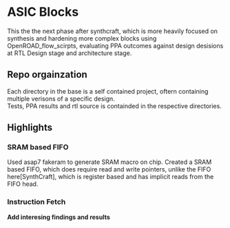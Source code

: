 # ASIC Blocks

This the the next phase after synthcraft, which is more heavily focused on synthesis and hardening more complex blocks using OpenROAD_flow_scirpts, evaluating PPA outcomes against design desisions at RTL Design stage and architecture stage.

## Repo orgainzation

Each directory in the base is a self contained project, oftern containing multiple verisons of a specific design.  
Tests, PPA results and rtl source is containded in the respective directories.


## Highlights

### SRAM based FIFO
Used asap7 fakeram to generate SRAM macro on chip. Created a SRAM based FIFO, which does require read and write pointers, unlike the FIFO here[SynthCraft], which is register based and has implicit reads from the FIFO head.

### Instruction Fetch


**Add interesing findings and results**